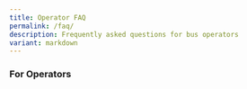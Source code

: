 ```yaml
---
title: Operator FAQ
permalink: /faq/
description: Frequently asked questions for bus operators
variant: markdown
---
```

### **For Operators**
<!--td {border: 1px solid #cccccc;}br {mso-data-placement:same-cell;}-->

<table style="table-layout:fixed;font-size:10pt;font-family:Arial;width:0px;border-collapse:collapse;border:none" border="1" dir="ltr" cellpadding="0" cellspacing="0" xmlns="http://www.w3.org/1999/xhtml"><colgroup><col width="143"><col width="254"><col width="394"></colgroup><tbody><tr style="height:21px;"><td data-sheets-value="{&quot;1&quot;:2,&quot;2&quot;:&quot;Category&quot;}" style="border-top:1px solid #000000;border-right:1px solid #000000;border-bottom:1px solid #000000;border-left:1px solid #000000;overflow:hidden;padding:2px 3px 2px 3px;vertical-align:middle;font-weight:bold;wrap-strategy:4;white-space:normal;word-wrap:break-word;text-align:center;">Category</td><td data-sheets-value="{&quot;1&quot;:2,&quot;2&quot;:&quot;Question&quot;}" style="border-top:1px solid #000000;border-right:1px solid #000000;border-bottom:1px solid #000000;overflow:hidden;padding:2px 3px 2px 3px;vertical-align:middle;font-weight:bold;wrap-strategy:4;white-space:normal;word-wrap:break-word;">Question</td><td data-sheets-value="{&quot;1&quot;:2,&quot;2&quot;:&quot;Answer&quot;}" style="border-top:1px solid #000000;border-right:1px solid #000000;border-bottom:1px solid #000000;overflow:hidden;padding:2px 3px 2px 3px;vertical-align:middle;font-weight:bold;wrap-strategy:4;white-space:normal;word-wrap:break-word;">Answer</td></tr><tr style="height:21px;"><td data-sheets-value="{&quot;1&quot;:2,&quot;2&quot;:&quot;Overview&quot;}" style="border-right:1px solid #000000;border-bottom:1px solid #000000;border-left:1px solid #000000;overflow:hidden;padding:2px 3px 2px 3px;vertical-align:middle;font-weight:bold;wrap-strategy:4;white-space:normal;word-wrap:break-word;text-align:center;">Overview</td><td data-sheets-value="{&quot;1&quot;:2,&quot;2&quot;:&quot;What is OneSchoolBus (OSB)?&quot;}" style="border-right:1px solid #000000;border-bottom:1px solid #000000;overflow:hidden;padding:2px 3px 2px 3px;vertical-align:middle;wrap-strategy:4;white-space:normal;word-wrap:break-word;">What is OneSchoolBus (OSB)?</td><td data-sheets-value="{&quot;1&quot;:2,&quot;2&quot;:&quot;OSB is a platform that helps manage school bus operations. It includes a web app for schools, bus operators, and MOE HQ to view and manage data. It also has a web app for drivers to take attendance.&quot;}" style="border-right:1px solid #000000;border-bottom:1px solid #000000;overflow:hidden;padding:2px 3px 2px 3px;vertical-align:middle;wrap-strategy:4;white-space:normal;word-wrap:break-word;">OSB is a platform that helps manage school bus operations. It includes a web app for schools, bus operators, and MOE HQ to view and manage data. It also has a web app for drivers to take attendance.</td></tr><tr style="height:21px;"><td data-sheets-value="{&quot;1&quot;:2,&quot;2&quot;:&quot;Overview&quot;}" style="border-right:1px solid #000000;border-bottom:1px solid #000000;border-left:1px solid #000000;overflow:hidden;padding:2px 3px 2px 3px;vertical-align:middle;font-weight:bold;wrap-strategy:4;white-space:normal;word-wrap:break-word;text-align:center;">Overview</td><td data-sheets-value="{&quot;1&quot;:2,&quot;2&quot;:&quot;Is OSB owned by a private company?&quot;}" style="border-right:1px solid #000000;border-bottom:1px solid #000000;overflow:hidden;padding:2px 3px 2px 3px;vertical-align:middle;wrap-strategy:4;white-space:normal;word-wrap:break-word;">Is OSB owned by a private company?</td><td data-sheets-value="{&quot;1&quot;:2,&quot;2&quot;:&quot;No, OSB is not a private company app. It is developed by the Ministry of Education (MOE).&quot;}" style="border-right:1px solid #000000;border-bottom:1px solid #000000;overflow:hidden;padding:2px 3px 2px 3px;vertical-align:middle;wrap-strategy:4;white-space:normal;word-wrap:break-word;">No, OSB is not a private company app. It is developed by the Ministry of Education (MOE).</td></tr><tr style="height:21px;"><td data-sheets-value="{&quot;1&quot;:2,&quot;2&quot;:&quot;Overview&quot;}" style="border-right:1px solid #000000;border-bottom:1px solid #000000;border-left:1px solid #000000;overflow:hidden;padding:2px 3px 2px 3px;vertical-align:middle;font-weight:bold;wrap-strategy:4;white-space:normal;word-wrap:break-word;text-align:center;">Overview</td><td data-sheets-value="{&quot;1&quot;:2,&quot;2&quot;:&quot;How is OSB different from private company fleet management systems?&quot;}" style="border-right:1px solid #000000;border-bottom:1px solid #000000;overflow:hidden;padding:2px 3px 2px 3px;vertical-align:middle;wrap-strategy:4;white-space:normal;word-wrap:break-word;">How is OSB different from private company fleet management systems?</td><td data-sheets-value="{&quot;1&quot;:2,&quot;2&quot;:&quot;OSB is designed specifically for MOE school bus operations, and is not like commercial fleet management systems.&quot;}" style="border-right:1px solid #000000;border-bottom:1px solid #000000;overflow:hidden;padding:2px 3px 2px 3px;vertical-align:middle;wrap-strategy:4;white-space:normal;word-wrap:break-word;">OSB is designed specifically for MOE school bus operations, and is not like commercial fleet management systems.</td></tr><tr style="height:21px;"><td data-sheets-value="{&quot;1&quot;:2,&quot;2&quot;:&quot;Overview&quot;}" style="border-right:1px solid #000000;border-bottom:1px solid #000000;border-left:1px solid #000000;overflow:hidden;padding:2px 3px 2px 3px;vertical-align:middle;font-weight:bold;wrap-strategy:4;white-space:normal;word-wrap:break-word;text-align:center;">Overview</td><td data-sheets-value="{&quot;1&quot;:2,&quot;2&quot;:&quot;Do I need to use OSB?&quot;}" style="border-right:1px solid #000000;border-bottom:1px solid #000000;overflow:hidden;padding:2px 3px 2px 3px;vertical-align:middle;wrap-strategy:4;white-space:normal;word-wrap:break-word;">Do I need to use OSB?</td><td data-sheets-value="{&quot;1&quot;:2,&quot;2&quot;:&quot;Yes, you need to use OSB for the mandatory annual data submission. Other features are optional, like attendance taking, depending on school requirements.&quot;}" style="border-right:1px solid #000000;border-bottom:1px solid #000000;overflow:hidden;padding:2px 3px 2px 3px;vertical-align:middle;wrap-strategy:4;white-space:normal;word-wrap:break-word;">Yes, you need to use OSB for the mandatory annual data submission. Other features are optional, like attendance taking, depending on school requirements.</td></tr><tr style="height:21px;"><td data-sheets-value="{&quot;1&quot;:2,&quot;2&quot;:&quot;Overview&quot;}" style="border-right:1px solid #000000;border-bottom:1px solid #000000;border-left:1px solid #000000;overflow:hidden;padding:2px 3px 2px 3px;vertical-align:middle;font-weight:bold;wrap-strategy:4;white-space:normal;word-wrap:break-word;text-align:center;">Overview</td><td data-sheets-value="{&quot;1&quot;:2,&quot;2&quot;:&quot;Why do I have to use OSB?&quot;}" style="border-right:1px solid #000000;border-bottom:1px solid #000000;overflow:hidden;padding:2px 3px 2px 3px;vertical-align:middle;wrap-strategy:4;white-space:normal;word-wrap:break-word;">Why do I have to use OSB?</td><td data-sheets-value="{&quot;1&quot;:2,&quot;2&quot;:&quot;OSB allows bus operators to easily share information, while providing MOE HQ and school admin managers with access to the most up-to-date data. It helps to streamline communication and ensures everyone has the information they need.&quot;}" style="border-right:1px solid #000000;border-bottom:1px solid #000000;overflow:hidden;padding:2px 3px 2px 3px;vertical-align:middle;wrap-strategy:4;white-space:normal;word-wrap:break-word;">OSB allows bus operators to easily share information, while providing MOE HQ and school admin managers with access to the most up-to-date data. It helps to streamline communication and ensures everyone has the information they need.</td></tr><tr style="height:21px;"><td data-sheets-value="{&quot;1&quot;:2,&quot;2&quot;:&quot;Overview&quot;}" style="border-right:1px solid #000000;border-bottom:1px solid #000000;border-left:1px solid #000000;overflow:hidden;padding:2px 3px 2px 3px;vertical-align:middle;font-weight:bold;wrap-strategy:4;white-space:normal;word-wrap:break-word;text-align:center;">Overview</td><td data-sheets-value="{&quot;1&quot;:2,&quot;2&quot;:&quot;When should I use OSB?&quot;}" style="border-right:1px solid #000000;border-bottom:1px solid #000000;overflow:hidden;padding:2px 3px 2px 3px;vertical-align:middle;wrap-strategy:4;white-space:normal;word-wrap:break-word;">When should I use OSB?</td><td data-sheets-value="{&quot;1&quot;:2,&quot;2&quot;:&quot;You should update your bus routes and student data before or at the start of each year. Additionally, bus drivers can use the driver app in OSB to take attendance of students who take the school bus.&quot;}" style="border-right:1px solid #000000;border-bottom:1px solid #000000;overflow:hidden;padding:2px 3px 2px 3px;vertical-align:middle;wrap-strategy:4;white-space:normal;word-wrap:break-word;">You should update your bus routes and student data before or at the start of each year. Additionally, bus drivers can use the driver app in OSB to take attendance of students who take the school bus.</td></tr><tr style="height:21px;"><td data-sheets-value="{&quot;1&quot;:2,&quot;2&quot;:&quot;Overview&quot;}" style="border-right:1px solid #000000;border-bottom:1px solid #000000;border-left:1px solid #000000;overflow:hidden;padding:2px 3px 2px 3px;vertical-align:middle;font-weight:bold;wrap-strategy:4;white-space:normal;word-wrap:break-word;text-align:center;">Overview</td><td data-sheets-value="{&quot;1&quot;:2,&quot;2&quot;:&quot;Is it mandatory to use the attendance feature in OSB?&quot;}" style="border-right:1px solid #000000;border-bottom:1px solid #000000;overflow:hidden;padding:2px 3px 2px 3px;vertical-align:middle;wrap-strategy:4;white-space:normal;word-wrap:break-word;">Is it mandatory to use the attendance feature in OSB?</td><td data-sheets-value="{&quot;1&quot;:2,&quot;2&quot;:&quot;Please check with the school if they require attendance to be taken using the app.&quot;}" style="border-right:1px solid #000000;border-bottom:1px solid #000000;overflow:hidden;padding:2px 3px 2px 3px;vertical-align:middle;wrap-strategy:4;white-space:normal;word-wrap:break-word;">Please check with the school if they require attendance to be taken using the app.</td></tr><tr style="height:21px;"><td data-sheets-value="{&quot;1&quot;:2,&quot;2&quot;:&quot;Overview&quot;}" style="border-right:1px solid #000000;border-bottom:1px solid #000000;border-left:1px solid #000000;overflow:hidden;padding:2px 3px 2px 3px;vertical-align:middle;font-weight:bold;wrap-strategy:4;white-space:normal;word-wrap:break-word;text-align:center;">Overview</td><td data-sheets-value="{&quot;1&quot;:2,&quot;2&quot;:&quot;What if there are changes to the student information?&quot;}" style="border-right:1px solid #000000;border-bottom:1px solid #000000;overflow:hidden;padding:2px 3px 2px 3px;vertical-align:middle;wrap-strategy:4;white-space:normal;word-wrap:break-word;">What if there are changes to the student information?</td><td data-sheets-value="{&quot;1&quot;:2,&quot;2&quot;:&quot;Please make the changes on the OSB portal. No further action is required.&quot;}" style="border-right:1px solid #000000;border-bottom:1px solid #000000;overflow:hidden;padding:2px 3px 2px 3px;vertical-align:middle;wrap-strategy:4;white-space:normal;word-wrap:break-word;">Please make the changes on the OSB portal. No further action is required.</td></tr><tr style="height:21px;"><td data-sheets-value="{&quot;1&quot;:2,&quot;2&quot;:&quot;Overview&quot;}" style="border-right:1px solid #000000;border-bottom:1px solid #000000;border-left:1px solid #000000;overflow:hidden;padding:2px 3px 2px 3px;vertical-align:middle;font-weight:bold;wrap-strategy:4;white-space:normal;word-wrap:break-word;text-align:center;">Overview</td><td data-sheets-value="{&quot;1&quot;:2,&quot;2&quot;:&quot;How do I learn how to use OSB?&quot;}" style="border-right:1px solid #000000;border-bottom:1px solid #000000;overflow:hidden;padding:2px 3px 2px 3px;vertical-align:middle;wrap-strategy:4;white-space:normal;word-wrap:break-word;">How do I learn how to use OSB?</td><td data-sheets-value="{&quot;1&quot;:2,&quot;2&quot;:&quot;Please refer to the step-by-step guides provided at https://go.gov.sg/osb-guide. If you need more assistance, feel free to write to us at schoolbus@estl.edu.sg.&quot;}" style="border-right:1px solid #000000;border-bottom:1px solid #000000;overflow:hidden;padding:2px 3px 2px 3px;vertical-align:middle;wrap-strategy:4;white-space:normal;word-wrap:break-word;">Please refer to the step-by-step guides provided at https://go.gov.sg/osb-guide. If you need more assistance, feel free to write to us at schoolbus@estl.edu.sg.</td></tr><tr style="height:21px;"><td data-sheets-value="{&quot;1&quot;:2,&quot;2&quot;:&quot;Overview&quot;}" style="border-right:1px solid #000000;border-bottom:1px solid #000000;border-left:1px solid #000000;overflow:hidden;padding:2px 3px 2px 3px;vertical-align:middle;font-weight:bold;wrap-strategy:4;white-space:normal;word-wrap:break-word;text-align:center;">Overview</td><td data-sheets-value="{&quot;1&quot;:2,&quot;2&quot;:&quot;What will happen to my current data in OSB next year?&quot;}" style="border-right:1px solid #000000;border-bottom:1px solid #000000;overflow:hidden;padding:2px 3px 2px 3px;vertical-align:middle;wrap-strategy:4;white-space:normal;word-wrap:break-word;">What will happen to my current data in OSB next year?</td><td data-sheets-value="{&quot;1&quot;:2,&quot;2&quot;:&quot;If you continue to be the operator for the school for the following year, you can choose to copy this year's data to next year, so you don't have to re-enter everything. The student class and information will be updated according to the school system.&quot;}" style="border-right:1px solid #000000;border-bottom:1px solid #000000;overflow:hidden;padding:2px 3px 2px 3px;vertical-align:middle;wrap-strategy:4;white-space:normal;word-wrap:break-word;">If you continue to be the operator for the school for the following year, you can choose to copy this year's data to next year, so you don't have to re-enter everything. The student class and information will be updated according to the school system.</td></tr><tr style="height:21px;"><td data-sheets-value="{&quot;1&quot;:2,&quot;2&quot;:&quot;Data Security and Access rights&quot;}" style="border-right:1px solid #000000;border-bottom:1px solid #000000;border-left:1px solid #000000;overflow:hidden;padding:2px 3px 2px 3px;vertical-align:middle;font-weight:bold;wrap-strategy:4;white-space:normal;word-wrap:break-word;text-align:center;">Data Security and Access rights</td><td data-sheets-value="{&quot;1&quot;:2,&quot;2&quot;:&quot;Is my data safe in OSB?&quot;}" style="border-right:1px solid #000000;border-bottom:1px solid #000000;overflow:hidden;padding:2px 3px 2px 3px;vertical-align:middle;wrap-strategy:4;white-space:normal;word-wrap:break-word;">Is my data safe in OSB?</td><td data-sheets-value="{&quot;1&quot;:2,&quot;2&quot;:&quot;Yes, the data entered into OSB is securely stored on MOE servers. Only authorised personnel can view the data, and it is not disclosed to the public.&quot;}" style="border-right:1px solid #000000;border-bottom:1px solid #000000;overflow:hidden;padding:2px 3px 2px 3px;vertical-align:middle;wrap-strategy:4;white-space:normal;word-wrap:break-word;">Yes, the data entered into OSB is securely stored on MOE servers. Only authorised personnel can view the data, and it is not disclosed to the public.</td></tr><tr style="height:21px;"><td data-sheets-value="{&quot;1&quot;:2,&quot;2&quot;:&quot;Data Security and Access rights&quot;}" style="border-right:1px solid #000000;border-bottom:1px solid #000000;border-left:1px solid #000000;overflow:hidden;padding:2px 3px 2px 3px;vertical-align:middle;font-weight:bold;wrap-strategy:4;white-space:normal;word-wrap:break-word;text-align:center;">Data Security and Access rights</td><td data-sheets-value="{&quot;1&quot;:2,&quot;2&quot;:&quot;Who can access and view my data in OSB?&quot;}" style="border-right:1px solid #000000;border-bottom:1px solid #000000;overflow:hidden;padding:2px 3px 2px 3px;vertical-align:middle;wrap-strategy:4;white-space:normal;word-wrap:break-word;">Who can access and view my data in OSB?</td><td data-sheets-value="{&quot;1&quot;:2,&quot;2&quot;:&quot;Only authorised personnel with the coordinator role in the OSB operator portal can access and view the data. This includes MOE HQ, who can see all OSB data input by all bus operators. School Admin managers can only view data specific to their own school.&quot;}" style="border-right:1px solid #000000;border-bottom:1px solid #000000;overflow:hidden;padding:2px 3px 2px 3px;vertical-align:middle;wrap-strategy:4;white-space:normal;word-wrap:break-word;">Only authorised personnel with the coordinator role in the OSB operator portal can access and view the data. This includes MOE HQ, who can see all OSB data input by all bus operators. School Admin managers can only view data specific to their own school.</td></tr><tr style="height:21px;"><td data-sheets-value="{&quot;1&quot;:2,&quot;2&quot;:&quot;Data Security and Access rights&quot;}" style="border-right:1px solid #000000;border-bottom:1px solid #000000;border-left:1px solid #000000;overflow:hidden;padding:2px 3px 2px 3px;vertical-align:middle;font-weight:bold;wrap-strategy:4;white-space:normal;word-wrap:break-word;text-align:center;">Data Security and Access rights</td><td data-sheets-value="{&quot;1&quot;:2,&quot;2&quot;:&quot;What does MOE HQ do with the school bus data collected?&quot;}" style="border-right:1px solid #000000;border-bottom:1px solid #000000;overflow:hidden;padding:2px 3px 2px 3px;vertical-align:middle;wrap-strategy:4;white-space:normal;word-wrap:break-word;">What does MOE HQ do with the school bus data collected?</td><td data-sheets-value="{&quot;1&quot;:2,&quot;2&quot;:&quot;MOE HQ uses the school bus data collected in OSB for analysis and decision-making to improve the school transportation system and ensure the safety and efficiency of bus operations. As such, it is important for bus operators to key in accurate information in OSB.&quot;}" style="border-right:1px solid #000000;border-bottom:1px solid #000000;overflow:hidden;padding:2px 3px 2px 3px;vertical-align:middle;wrap-strategy:4;white-space:normal;word-wrap:break-word;">MOE HQ uses the school bus data collected in OSB for analysis and decision-making to improve the school transportation system and ensure the safety and efficiency of bus operations. As such, it is important for bus operators to key in accurate information in OSB.</td></tr><tr style="height:21px;"><td data-sheets-value="{&quot;1&quot;:2,&quot;2&quot;:&quot;Data Submission Exercise&quot;}" style="border-right:1px solid #000000;border-bottom:1px solid #000000;border-left:1px solid #000000;overflow:hidden;padding:2px 3px 2px 3px;vertical-align:middle;font-weight:bold;wrap-strategy:4;white-space:normal;word-wrap:break-word;text-align:center;">Data Submission Exercise</td><td data-sheets-value="{&quot;1&quot;:2,&quot;2&quot;:&quot;When does the data submission exercise usually start?&quot;}" style="border-right:1px solid #000000;border-bottom:1px solid #000000;overflow:hidden;padding:2px 3px 2px 3px;vertical-align:middle;wrap-strategy:4;white-space:normal;word-wrap:break-word;">When does the data submission exercise usually start?</td><td data-sheets-value="{&quot;1&quot;:2,&quot;2&quot;:&quot;The data submission exercise typically starts at the beginning of the year. The school AM will advise you on the specific dates and deadlines.&quot;}" style="border-right:1px solid #000000;border-bottom:1px solid #000000;overflow:hidden;padding:2px 3px 2px 3px;vertical-align:middle;wrap-strategy:4;white-space:normal;word-wrap:break-word;">The data submission exercise typically starts at the beginning of the year. The school AM will advise you on the specific dates and deadlines.</td></tr><tr style="height:21px;"><td data-sheets-value="{&quot;1&quot;:2,&quot;2&quot;:&quot;Data Submission Exercise&quot;}" style="border-right:1px solid #000000;border-bottom:1px solid #000000;border-left:1px solid #000000;overflow:hidden;padding:2px 3px 2px 3px;vertical-align:middle;font-weight:bold;wrap-strategy:4;white-space:normal;word-wrap:break-word;text-align:center;">Data Submission Exercise</td><td data-sheets-value="{&quot;1&quot;:2,&quot;2&quot;:&quot;Can I choose not to participate in the OSB data submission exercise?&quot;}" style="border-right:1px solid #000000;border-bottom:1px solid #000000;overflow:hidden;padding:2px 3px 2px 3px;vertical-align:middle;wrap-strategy:4;white-space:normal;word-wrap:break-word;">Can I choose not to participate in the OSB data submission exercise?</td><td data-sheets-value="{&quot;1&quot;:2,&quot;2&quot;:&quot;The submission of data to MOE HQ using OSB is mandatory.&quot;}" style="border-right:1px solid #000000;border-bottom:1px solid #000000;overflow:hidden;padding:2px 3px 2px 3px;vertical-align:middle;wrap-strategy:4;white-space:normal;word-wrap:break-word;">The submission of data to MOE HQ using OSB is mandatory.</td></tr><tr style="height:21px;"><td data-sheets-value="{&quot;1&quot;:2,&quot;2&quot;:&quot;Data Submission Exercise&quot;}" style="border-right:1px solid #000000;border-bottom:1px solid #000000;border-left:1px solid #000000;overflow:hidden;padding:2px 3px 2px 3px;vertical-align:middle;font-weight:bold;wrap-strategy:4;white-space:normal;word-wrap:break-word;text-align:center;">Data Submission Exercise</td><td data-sheets-value="{&quot;1&quot;:2,&quot;2&quot;:&quot;Why is there a need to submit more data than before?&quot;}" style="border-right:1px solid #000000;border-bottom:1px solid #000000;overflow:hidden;padding:2px 3px 2px 3px;vertical-align:middle;wrap-strategy:4;white-space:normal;word-wrap:break-word;">Why is there a need to submit more data than before?</td><td data-sheets-value="{&quot;1&quot;:2,&quot;2&quot;:&quot;The additional information provided will aid MOE HQ and schools in formulating policies and making decisions.&quot;}" style="border-right:1px solid #000000;border-bottom:1px solid #000000;overflow:hidden;padding:2px 3px 2px 3px;vertical-align:middle;wrap-strategy:4;white-space:normal;word-wrap:break-word;">The additional information provided will aid MOE HQ and schools in formulating policies and making decisions.</td></tr><tr style="height:21px;"><td data-sheets-value="{&quot;1&quot;:2,&quot;2&quot;:&quot;Data Submission Exercise&quot;}" style="border-right:1px solid #000000;border-bottom:1px solid #000000;border-left:1px solid #000000;overflow:hidden;padding:2px 3px 2px 3px;vertical-align:middle;font-weight:bold;wrap-strategy:4;white-space:normal;word-wrap:break-word;text-align:center;">Data Submission Exercise</td><td data-sheets-value="{&quot;1&quot;:2,&quot;2&quot;:&quot;Will the school AM be able to key in the data and submit for me?&quot;}" style="border-right:1px solid #000000;border-bottom:1px solid #000000;overflow:hidden;padding:2px 3px 2px 3px;vertical-align:middle;wrap-strategy:4;white-space:normal;word-wrap:break-word;">Will the school AM be able to key in the data and submit for me?</td><td data-sheets-value="{&quot;1&quot;:2,&quot;2&quot;:&quot;No, the school AM will not be able to edit data on your bus operator portal on your behalf as the AM does not have access to the OSB bus operator admin portal.&quot;}" style="border-right:1px solid #000000;border-bottom:1px solid #000000;overflow:hidden;padding:2px 3px 2px 3px;vertical-align:middle;wrap-strategy:4;white-space:normal;word-wrap:break-word;">No, the school AM will not be able to edit data on your bus operator portal on your behalf as the AM does not have access to the OSB bus operator admin portal.</td></tr><tr style="height:21px;"><td data-sheets-value="{&quot;1&quot;:2,&quot;2&quot;:&quot;Data Submission Exercise&quot;}" style="border-right:1px solid #000000;border-bottom:1px solid #000000;border-left:1px solid #000000;overflow:hidden;padding:2px 3px 2px 3px;vertical-align:middle;font-weight:bold;wrap-strategy:4;white-space:normal;word-wrap:break-word;text-align:center;">Data Submission Exercise</td><td data-sheets-value="{&quot;1&quot;:2,&quot;2&quot;:&quot;I need more support for the data submission exercise, who can I reach out to?&quot;}" style="border-right:1px solid #000000;border-bottom:1px solid #000000;overflow:hidden;padding:2px 3px 2px 3px;vertical-align:middle;wrap-strategy:4;white-space:normal;word-wrap:break-word;">I need more support for the data submission exercise, who can I reach out to?</td><td data-sheets-value="{&quot;1&quot;:2,&quot;2&quot;:&quot;Please refer to the step-by-step guides provided at https://go.gov.sg/osb-guide. If you need more assistance, feel free to write to us at schoolbus@estl.edu.sg.&quot;}" style="border-right:1px solid #000000;border-bottom:1px solid #000000;overflow:hidden;padding:2px 3px 2px 3px;vertical-align:middle;wrap-strategy:4;white-space:normal;word-wrap:break-word;">Please refer to the step-by-step guides provided at https://go.gov.sg/osb-guide. If you need more assistance, feel free to write to us at schoolbus@estl.edu.sg.</td></tr><tr style="height:21px;"><td data-sheets-value="{&quot;1&quot;:2,&quot;2&quot;:&quot;Data Submission Exercise&quot;}" style="border-right:1px solid #000000;border-bottom:1px solid #000000;border-left:1px solid #000000;overflow:hidden;padding:2px 3px 2px 3px;vertical-align:middle;font-weight:bold;wrap-strategy:4;white-space:normal;word-wrap:break-word;text-align:center;">Data Submission Exercise</td><td data-sheets-value="{&quot;1&quot;:2,&quot;2&quot;:&quot;After the data has been submitted to school and HQ, is there anything else I need to do in OSB?&quot;}" style="border-right:1px solid #000000;border-bottom:1px solid #000000;overflow:hidden;padding:2px 3px 2px 3px;vertical-align:middle;wrap-strategy:4;white-space:normal;word-wrap:break-word;">After the data has been submitted to school and HQ, is there anything else I need to do in OSB?</td><td data-sheets-value="{&quot;1&quot;:2,&quot;2&quot;:&quot;After the data has been submitted to school and HQ, you can continue to use OSB to manage your school bus operations and access the latest information on your routes and students.&quot;}" style="border-right:1px solid #000000;border-bottom:1px solid #000000;overflow:hidden;padding:2px 3px 2px 3px;vertical-align:middle;wrap-strategy:4;white-space:normal;word-wrap:break-word;">After the data has been submitted to school and HQ, you can continue to use OSB to manage your school bus operations and access the latest information on your routes and students.</td></tr><tr style="height:21px;"><td data-sheets-value="{&quot;1&quot;:2,&quot;2&quot;:&quot;Offboarding&quot;}" style="border-right:1px solid #000000;border-bottom:1px solid #000000;border-left:1px solid #000000;overflow:hidden;padding:2px 3px 2px 3px;vertical-align:middle;font-weight:bold;wrap-strategy:4;white-space:normal;word-wrap:break-word;text-align:center;">Offboarding</td><td data-sheets-value="{&quot;1&quot;:2,&quot;2&quot;:&quot;I decided not to continue my contract with my school. Will I still be able to access OSB after my last day?&quot;}" style="border-right:1px solid #000000;border-bottom:1px solid #000000;overflow:hidden;padding:2px 3px 2px 3px;vertical-align:middle;wrap-strategy:4;white-space:normal;word-wrap:break-word;">I decided not to continue my contract with my school. Will I still be able to access OSB after my last day?</td><td data-sheets-value="{&quot;1&quot;:2,&quot;2&quot;:&quot;Two weeks before the last day of your contract, you will receive an offboarding email from OSB. During this period, you can access OSB to make any necessary data amendments. However, after the last day of your contract, you will no longer have access to OSB.&quot;}" style="border-right:1px solid #000000;border-bottom:1px solid #000000;overflow:hidden;padding:2px 3px 2px 3px;vertical-align:middle;wrap-strategy:4;white-space:normal;word-wrap:break-word;">Two weeks before the last day of your contract, you will receive an offboarding email from OSB. During this period, you can access OSB to make any necessary data amendments. However, after the last day of your contract, you will no longer have access to OSB.</td></tr><tr style="height:21px;"><td data-sheets-value="{&quot;1&quot;:2,&quot;2&quot;:&quot;Offboarding&quot;}" style="border-right:1px solid #000000;border-bottom:1px solid #000000;border-left:1px solid #000000;overflow:hidden;padding:2px 3px 2px 3px;vertical-align:middle;font-weight:bold;wrap-strategy:4;white-space:normal;word-wrap:break-word;text-align:center;">Offboarding</td><td data-sheets-value="{&quot;1&quot;:2,&quot;2&quot;:&quot;What will happen to my data in OSB after I am offboarded?&quot;}" style="border-right:1px solid #000000;border-bottom:1px solid #000000;overflow:hidden;padding:2px 3px 2px 3px;vertical-align:middle;wrap-strategy:4;white-space:normal;word-wrap:break-word;">What will happen to my data in OSB after I am offboarded?</td><td data-sheets-value="{&quot;1&quot;:2,&quot;2&quot;:&quot;On the last day of your contract, you will receive an email with an Excel sheet containing all the data you have input into OSB. Once offboarded, you will no longer have access to OSB.&quot;}" style="border-right:1px solid #000000;border-bottom:1px solid #000000;overflow:hidden;padding:2px 3px 2px 3px;vertical-align:middle;wrap-strategy:4;white-space:normal;word-wrap:break-word;">On the last day of your contract, you will receive an email with an Excel sheet containing all the data you have input into OSB. Once offboarded, you will no longer have access to OSB.</td></tr></tbody></table>